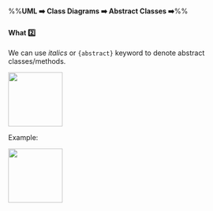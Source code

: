 <link rel="stylesheet" href="{{baseUrl}}/css/textbook.css">

<div class="website-content">

%%**UML :arrow_right: Class Diagrams :arrow_right: Abstract Classes :arrow_right:**%%

#### What :two:

<div id="main">

We can use _italics_ or `{abstract}` keyword to denote abstract classes/methods.

<img src="{{baseUrl}}/uml/classDiagrams/abstractClasses/what/images/notation.png" height="110" />
<p/>

<tip-box>

Example:

<img src="{{baseUrl}}/uml/classDiagrams/abstractClasses/what/images/staff.png" height="110" />
<p/>

</tip-box>

</div>
</div>
